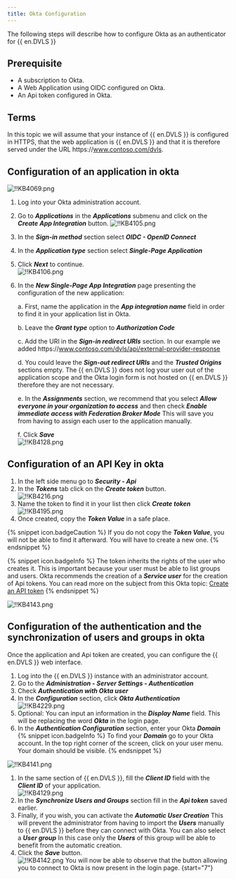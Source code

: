 ```yaml
---
title: Okta Configuration
---
```

The following steps will describe how to configure Okta as an authenticator for {{ en.DVLS }}

## Prerequisite

- A subscription to Okta.
- A Web Application using OIDC configured on Okta.
- An Api token configured in Okta.

## Terms

In this topic we will assume that your instance of {{ en.DVLS }} is configured in HTTPS, that the web application is {{ en.DVLS }} and that it is therefore served under the URL https<area>://www.contoso.com/dvls.

## Configuration of an application in okta

![!!KB4069.png](https://webdevolutions.azureedge.net/docs/en/kb/KB4069.png)

1. Log into your Okta administration account.
1. Go to ***Applications*** in the ***Applications*** submenu and click on the ***Create App Integration*** button.
![!!KB4105.png](https://webdevolutions.azureedge.net/docs/en/kb/KB4105.png)
1. In the ***Sign-in method*** section select ***OIDC - OpenID Connect***
1. In the ***Application type*** section select ***Single-Page Application***
1. Click ***Next*** to continue.  
![!!KB4106.png](https://webdevolutions.azureedge.net/docs/en/kb/KB4106.png)
1. In the ***New Single-Page App Integration*** page presenting the configuration of the new application:  

    a. First, name the application in the ***App integration name*** field in order to find it in your application list in Okta.  

    b. Leave the ***Grant type*** option to ***Authorization Code***  

    c. Add the URI in the ***Sign-in redirect URIs*** section. In our example we added https<area>://www.contoso.com/dvls/api/external-provider-response  

    d. You could leave the ***Sign-out redirect URIs*** and the ***Trusted Origins*** sections empty. The {{ en.DVLS }} does not log your user out of the application scope and the Okta login form is not hosted on {{ en.DVLS }} therefore they are not necessary.  

    e. In the ***Assignments*** section, we recommend that you select ***Allow everyone in your organization to access*** and then check ***Enable immediate access with Federation Broker Mode*** This will save you from having to assign each user to the application manually.  
    
    f. Click ***Save***  
![!!KB4128.png](https://webdevolutions.azureedge.net/docs/en/kb/KB4128.png)

## Configuration of an API Key in okta

1. In the left side menu go to ***Security - Api***
1. In the ***Tokens*** tab click on the ***Create token*** button.  
![!!KB4216.png](https://webdevolutions.azureedge.net/docs/en/kb/KB4216.png)
1. Name the token to find it in your list then click ***Create token***  
![!!KB4195.png](https://webdevolutions.azureedge.net/docs/en/kb/KB4195.png)
1. Once created, copy the ***Token Value*** in a safe place.  

{% snippet icon.badgeCaution %}
If you do not copy the ***Token Value***, you will not be able to find it afterward. You will have to create a new one.
{% endsnippet %}

{% snippet icon.badgeInfo %}
The token inherits the rights of the user who creates it. This is important because your user must be able to list groups and users. Okta recommends the creation of a ***Service user*** for the creation of Api tokens. You can read more on the subject from this Okta topic: [Create an API token](https://developer.okta.com/docs/guides/create-an-api-token/main/)
{% endsnippet %}

![!!KB4143.png](https://webdevolutions.azureedge.net/docs/en/kb/KB4143.png)

## Configuration of the authentication and the synchronization of users and groups in okta

Once the application and Api token are created, you can configure the {{ en.DVLS }} web interface.

1. Log into the {{ en.DVLS }} instance with an administrator account.
1. Go to the ***Administration - Server Settings - Authentication***
1. Check ***Authentication with Okta user***
1. In the ***Configuration*** section, click ***Okta Authentication***  
![!!KB4229.png](https://webdevolutions.azureedge.net/docs/en/kb/KB4229.png)
1. Optional: You can input an information in the ***Display Name*** field. This will be replacing the word ***Okta*** in the login page.
1. In the ***Authentication Configuration*** section, enter your Okta ***Domain***  
{% snippet icon.badgeInfo %}
To find your ***Domain*** go to your Okta account. In the top right corner of the screen, click on your user menu. Your domain should be visible.
{% endsnippet %}

![!!KB4141.png](https://webdevolutions.azureedge.net/docs/en/kb/KB4141.png)
1. In the same section of {{ en.DVLS }}, fill the ***Client ID*** field with the ***Client ID*** of your application.  
![!!KB4129.png](https://webdevolutions.azureedge.net/docs/en/kb/KB4129.png)
1. In the ***Synchronize Users and Groups*** section fill in the ***Api token*** saved earlier.
1. Finally, if you wish, you can activate the ***Automatic User Creation*** This will prevent the administrator from having to import the ***Users*** manually to {{ en.DVLS }} before they can connect with Okta. You can also select a ***User group*** In this case only the ***Users*** of this group will be able to benefit from the automatic creation.
1. Click the ***Save*** button.  
![!!KB4142.png](https://webdevolutions.azureedge.net/docs/en/kb/KB4142.png)
You will now be able to observe that the button allowing you to connect to Okta is now present in the login page.
{start="7"}